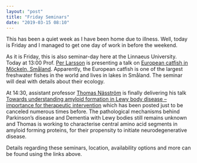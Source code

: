 ```yaml
---
layout: "post"
title: "Friday Seminars"
date: "2019-03-15 08:10"
---
```

This has been a quiet week as I have been home due to illness. Well, today is Friday and I managed to get one day of work in before the weekend.

As it is Friday, this is also seminar-day here at the Linnaeus University. Today at 13:00 Prof. [Per Larsson](https://lnu.se/personal/per.larsson/) is presenting a talk on [European catfish in Möckeln, Småland](https://medarbetare.lnu.se/social/groups/aktuellt-vid-fakulteten-for-halso-och-livsvetenskap/posts/80643). Apparently, the European catfish is one of the largest freshwater fishes in the world and lives in lakes in Småland. The seminar will deal with details about their ecology.

At 14:30, assistant professor [Thomas Näsström](https://lnu.se/personal/thomas.nasstrom/) is finally delivering his talk [Towards understanding amyloid formation in Lewy body disease – importance for therapeutic intervention](https://medarbetare.lnu.se/social/groups/aktuellt-vid-fakulteten-for-halso-och-livsvetenskap/posts/80640) which has been posted just to be canceled numerous times before. The pathological mechanisms behind Parkinson’s disease and Dementia with Lewy bodies still remains unknown and Thomas is working to characterise central amino acid segments in amyloid forming proteins, for their propensity to initiate neurodegenerative disease.

Details regarding these seminars, location, availability options and more can be found using the links above.
